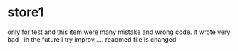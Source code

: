 # store1
only for test and this item were many mistake and wrong code. it wrote very bad , in the future i try improv ....
readmed file is changed
